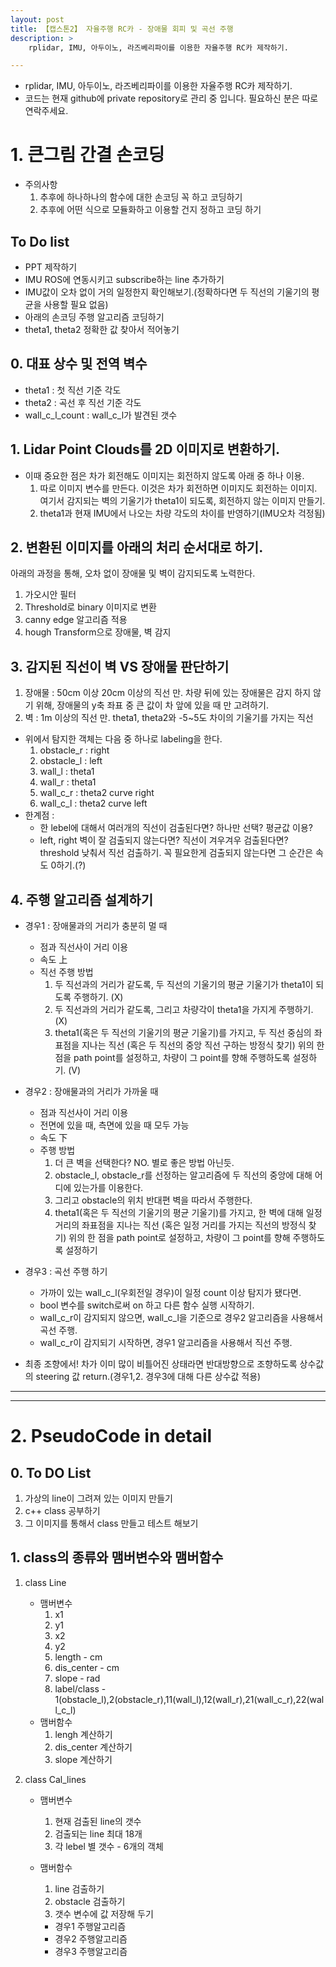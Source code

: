 ```yaml
---
layout: post
title: 【캡스톤2】 자율주행 RC카 - 장애물 회피 및 곡선 주행
description: >  
    rplidar, IMU, 아두이노, 라즈베리파이를 이용한 자율주행 RC카 제작하기.

---
```


- rplidar, IMU, 아두이노, 라즈베리파이를 이용한 자율주행 RC카 제작하기.
- 코드는 현재 github에 private repository로 관리 중 입니다. 필요하신 분은 따로 연락주세요.

# 1. 큰그림 간결 손코딩
- 주의사항
   1. 추후에 하나하나의 함수에 대한 손코딩 꼭 하고 코딩하기
   2. 추후에 어떤 식으로 모듈화하고 이용할 건지 정하고 코딩 하기

## To Do list
- PPT 제작하기
- IMU ROS에 연동시키고 subscribe하는 line 추가하기
- IMU값이 오차 없이 거의 일정한지 확인해보기.(정확하다면 두 직선의 기울기의 평균을 사용할 필요 없음)
- 아래의 손코딩 주행 알고리즘 코딩하기
- theta1, theta2 정확한 값 찾아서 적어놓기

## 0. 대표 상수 및 전역 벽수
- theta1 : 첫 직선 기준 각도
- theta2 : 곡선 후 직선 기준 각도
- wall_c_l_count : wall_c_l가 발견된 갯수

## 1. Lidar Point Clouds를 2D 이미지로 변환하기. 
- 이때 중요한 점은 차가 회전해도 이미지는 회전하지 않도록 아래 중 하나 이용.
    1. 따로 이미지 변수를 만든다. 이것은 차가 회전하면 이미지도 회전하는 이미지. 여기서 감지되는 벽의 기울기가 theta1이 되도록, 회전하지 않는 이미지 만들기.
    2. theta1과 현재 IMU에서 나오는 차량 각도의 차이를 반영하기(IMU오차 걱정됨)

## 2. 변환된 이미지를 아래의 처리 순서대로 하기.  
아래의 과정을 통해, 오차 없이 장애물 및 벽이 감지되도록 노력한다. 
1. 가오시안 필터
2. Threshold로 binary 이미지로 변환
3. canny edge 알고리즘 적용
4. hough Transform으로 장애물, 벽 감지
    
## 3. 감지된 직선이 벽 VS 장애물 판단하기
1. 장애물 : 50cm 이상 20cm 이상의 직선 만. 차량 뒤에 있는 장애물은 감지 하지 않기 위해, 장애물의 y축 좌표 중 큰 값이 차 앞에 있을 때 만 고려하기.
2. 벽 : 1m 이상의 직선 만. theta1, theta2와 -5~5도 차이의 기울기를 가지는 직선
- 위에서 탐지한 객체는 다음 중 하나로 labeling을 한다.   
    1. obstacle_r : right
    2. obstacle_l : left
    3. wall_l : theta1
    4. wall_r : theta1
    5. wall_c_r : theta2 curve right
    6. wall_c_l : theta2 curve left
- 한계점 : 
    - 한 lebel에 대해서 여러개의 직선이 검출된다면? 하나만 선택? 평균값 이용?
    - left, right 벽이 잘 검출되지 않는다면? 직선이 겨우겨우 검출된다면? threshold 낮춰서 직선 검출하기. 꼭 필요한게 검출되지 않는다면 그 순간은 속도 0하기.(?)


## 4. 주행 알고리즘 설계하기
- 경우1 : 장애물과의 거리가 충분히 멀 때
    - 점과 직선사이 거리 이용
    - 속도 上
    - 직선 주행 방법
        1. 두 직선과의 거리가 같도록, 두 직선의 기울기의 평균 기울기가 theta1이 되도록 주행하기. (X)  
        2. 두 직선과의 거리가 같도록, 그리고 차량각이 theta1을 가지게 주행하기. (X)
        3. theta1(혹은 두 직선의 기울기의 평균 기울기)를 가지고, 두 직선 중심의 좌표점을 지나는 직선 (혹은 두 직선의 중앙 직선 구하는 방정식 찾기) 위의 한 점을 path point를 설정하고, 차량이 그 point를 향해 주행하도록 설정하기. (V)

- 경우2 : 장애물과의 거리가 가까울 때
    - 점과 직선사이 거리 이용
    - 전면에 있을 때, 측면에 있을 때 모두 가능
    - 속도 下
    - 주행 방법 
        1. 더 큰 벽을 선택한다? NO. 별로 좋은 방법 아닌듯.
        2. obstacle_l, obstacle_r를 선정하는 알고리즘에 두 직선의 중앙에 대해 어디에 있는가를 이용한다.
        3. 그리고 obstacle의 위치 반대편 벽을 따라서 주행한다. 
        4. theta1(혹은 두 직선의 기울기의 평균 기울기)를 가지고, 한 벽에 대해 일정 거리의 좌표점을 지나는 직선 (혹은 일정 거리를 가지는 직선의 방정식 찾기) 위의 한 점을 path point로 설정하고, 차량이 그 point를 향해 주행하도록 설정하기 

- 경우3 : 곡선 주행 하기
    - 가까이 있는 wall_c_l(우회전일 경우)이 일정 count 이상 탐지가 됐다면. 
    - bool 변수를 switch로써 on 하고 다른 함수 실행 시작하기. 
    - wall_c_r이 감지되지 않으면, wall_c_l을 기준으로 경우2 알고리즘을 사용해서 곡선 주행. 
    - wall_c_r이 감지되기 시작하면, 경우1 알고리즘을 사용해서 직선 주행.

- 최종 조향에서! 차가 이미 많이 비틀어진 상태라면 반대방향으로 조향하도록 상수값의 steering 값 return.(경우1,2. 경우3에 대해 다른 상수값 적용)


---
---
# 2. PseudoCode in detail

## 0. To DO List
1. 가상의 line이 그려져 있는 이미지 만들기
1. c++ class 공부하기
1. 그 이미지를 통해서 class 만들고 테스트 해보기

## 1. class의 종류와 맴버변수와 맴버함수
1. class Line 
    - 맴버변수
        1. x1
        1. y1
        1. x2
        1. y2
        1. length - cm
        1. dis_center - cm
        1. slope - rad
        1. label/class - 1(obstacle_l),2(obstacle_r),11(wall_l),12(wall_r),21(wall_c_r),22(wall_c_l)
    - 맴버함수
        1. lengh 계산하기
        1. dis_center 계산하기
        1. slope 계산하기

2. class Cal_lines
    - 맴버변수
        1. 현재 검출된 line의 갯수
        1. 검출되는 line 최대 18개
        1. 각 lebel 별 갯수 - 6개의 객체
    - 맴버함수
        1. line 검출하기
        1. obstacle 검출하기
        1. 갯수 변수에 값 저장해 두기
        
        - 경우1 주행알고리즘
        - 경우2 주행알고리즘
        - 경우3 주행알고리즘
